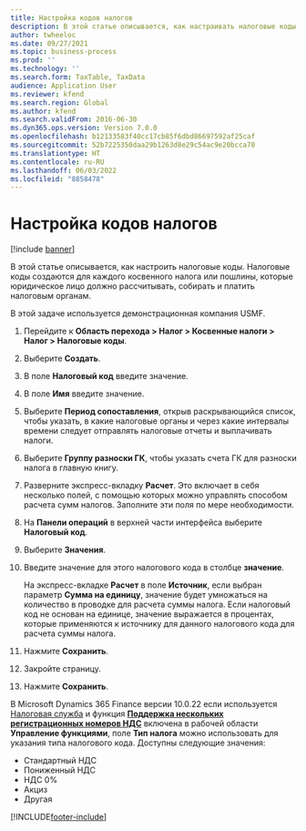 ```yaml
---
title: Настройка кодов налогов
description: В этой статье описывается, как настраивать налоговые коды в Dynamics 365 Finance.
author: twheeloc
ms.date: 09/27/2021
ms.topic: business-process
ms.prod: ''
ms.technology: ''
ms.search.form: TaxTable, TaxData
audience: Application User
ms.reviewer: kfend
ms.search.region: Global
ms.author: kfend
ms.search.validFrom: 2016-06-30
ms.dyn365.ops.version: Version 7.0.0
ms.openlocfilehash: b12133583f40cc17cb85f6dbd86697592af25caf
ms.sourcegitcommit: 52b7225350daa29b1263d8e29c54ac9e20bcca70
ms.translationtype: HT
ms.contentlocale: ru-RU
ms.lasthandoff: 06/03/2022
ms.locfileid: "8858478"
---
```

# <a name="set-up-sales-tax-codes"></a>Настройка кодов налогов

[!include [banner](../../includes/banner.md)]

В этой статье описывается, как настроить налоговые коды. Налоговые коды создаются для каждого косвенного налога или пошлины, которые юридическое лицо должно рассчитывать, собирать и платить налоговым органам.

В этой задаче используется демонстрационная компания USMF.

1. Перейдите к **Область перехода > Налог > Косвенные налоги > Налог > Налоговые коды**.
2. Выберите **Создать**.
3. В поле **Налоговый код** введите значение.
4. В поле **Имя** введите значение.
5. Выберите **Период сопоставления**, открыв раскрывающийся список, чтобы указать, в какие налоговые органы и через какие интервалы времени следует отправлять налоговые отчеты и выплачивать налоги.
6. Выберите **Группу разноски ГК**, чтобы указать счета ГК для разноски налога в главную книгу.
7. Разверните экспресс-вкладку **Расчет**. Это включает в себя несколько полей, с помощью которых можно управлять способом расчета сумм налогов. Заполните эти поля по мере необходимости.  
8. На **Панели операций** в верхней части интерфейса выберите **Налоговый код**.
9. Выберите **Значения**.
10. Введите значение для этого налогового кода в столбце **значение**.

    На экспресс-вкладке **Расчет** в поле **Источник**, если выбран параметр **Сумма на единицу**, значение будет умножаться на количество в проводке для расчета суммы налога.  Если налоговый код не основан на единице, значение выражается в процентах, которые применяются к источнику для данного налогового кода для расчета суммы налога.     

11. Нажмите **Сохранить**.
12. Закройте страницу.
13. Нажмите **Сохранить**.

В Microsoft Dynamics 365 Finance версии 10.0.22 если используется [Налоговая служба](../../localizations/global-tax-calcuation-service-overview.md) и функция [**Поддержка нескольких регистрационных номеров НДС**](../../localizations/emea-multiple-vat-registration-numbers.md) включена в рабочей области **Управление функциями**, поле **Тип налога** можно использовать для указания типа налогового кода. Доступны следующие значения:

- Стандартный НДС
- Пониженный НДС
- НДС 0%
- Акциз
- Другая

[!INCLUDE[footer-include](../../../includes/footer-banner.md)]
